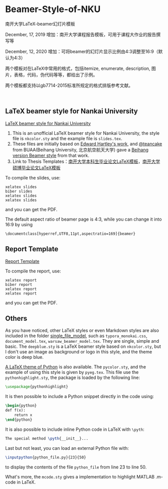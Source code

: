 # Beamer-Style-of-NKU
南开大学LaTeX-beamer幻灯片模板

December, 17, 2019 增加：南开大学课程报告模板，可用于课程大作业的报告撰写等

December, 12, 2020 增加：可将beamer的幻灯片显示比例由4:3调整至16:9（默认为4:3）

两个模板对在LaTeX中常用的格式，包括itemize, enumerate, description, 图片，表格，代码，伪代码等等，都给出了示例。

两个模板都支持以gb7714-2015标准所规定的格式排版参考文献。

<br/>

## LaTeX beamer style for Nankai University

[LaTeX beamer style for Nankai University](./beamer_nankai)
1. This is an unofficial LaTeX beamer style for Nankai University, the style file is `nkcolor.sty` and the example file is `slides.tex`.
2. These files are initially based on [Edward Hartley's work](http://www-control.eng.cam.ac.uk/Main/EdwardHartley), and [@teancake](https://github.com/teancake) from BUAA(Beihang University, 北京航空航天大学) gave a [Beihang version Beamer style](https://github.com/teancake/latex-beamer-beihang) from that work.
3. Link to Thesis Templates：[南开大学本科生毕业论文LaTeX模板](https://github.com/kongxiao0532/NKU_Bachelor_Thesis_Template)，[南开大学硕博毕业论文LaTeX模板](https://github.com/NewFuture/NKThesis)

To compile the slides, use:
```
xelatex slides
biber slides
xelatex slides
xelatex slides
```
and you can get the PDF.
<br/>

The default aspect ratio of beamer page is 4:3, while you can change it into 16:9 by using
```
\documentclass[hyperref,UTF8,11pt,aspectratio=169]{beamer}
```

## Report Template

[Report Template](./report_template)

To compile the report, use:
```
xelatex report
biber report
xelatex report
xelatex report
```
and you can get the PDF.

## Others

As you have noticed, other LaTeX styles or even Markdown styles are also included in the folder [single_file_model](./single_file_model), such as `typora_monokai.css`, `document_model.tex`, `warsaw_beamer_model.tex`. They are single, simple and basic. The `deepblue.sty` is a LaTeX beamer style based on `nkcolor.sty`, but I don't use an image as background or logo in this style, and the theme color is deep blue.

[A LaTeX theme of Python](./python_theme_beamer) is also available. The `pycolor.sty`, and the example of using this style is given by `pyeg.tex`. This file use the `pythonhighlight.sty`, the package is loaded by the following line:

```tex
\usepackage{pythonhighlight}
```

It is then possible to include a Python snippet directly in the code using:

```tex
\begin{python}
def f(x):
    return x
\end{python}
```

It is also possible to include inline Python code in LaTeX with ``\pyth``:

```tex
The special method \pyth{__init__}... 
```

Last but not least, you can load an external Python file with:

```tex
\inputpython{python_file.py}{23}{50}
```

to display the contents of the file ``python_file`` from line 23 to line 50.

What's more, the `mcode.sty` gives a implementation to highlight MATLAB .m-code in LaTeX.
